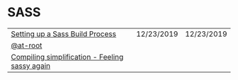 # SASS

|  |  |  |
| :--- | :--- | :--- |
| [Setting up a Sass Build Process](https://itnext.io/setting-up-a-sass-build-process-aa9fd92fa585) | 12/23/2019 | 12/23/2019 |
| [@at-root](https://sass-lang.com/documentation/at-rules/at-root) |  |  |
| [Compiling simplification - Feeling sassy again](https://cloudfour.com/thinks/feeling-sassy-again/) |  |  |



